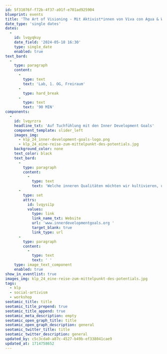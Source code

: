 ```yaml
---
id: 5f31076f-f72b-4f37-a91f-e701ad925904
blueprint: events
title: 'The Art of Visioning - Mit Aktivist*innen von Viva con Agua & Wir Bauen Zukunft'
date_type: 'single dates'
dates:
  -
    id: lvqyqkuy
    date_field: '2024-05-18 16:30'
    type: single_date
    enabled: true
text_bard:
  -
    type: paragraph
    content:
      -
        type: text
        text: 'Lab, 1. OG, Freiraum'
      -
        type: hard_break
      -
        type: text
        text: '90 MIN'
components:
  -
    id: lvqyrzra
    headline_txt: 'Auf Tuchfühlung mit den Inner Development Goals'
    component_template: slider_left
    images_img:
      - klp_24_inner-development-goals-logo.png
      - klp_24_eine-reise-zum-mittelpunkt-des-potentials.jpg
    background_color: none
    text_color: black
    text_bard:
      -
        type: paragraph
        content:
          -
            type: text
            text: 'Welche inneren Qualitäten möchten wir kultivieren, um im Sinne einer zukunftsfähigen Gesellschaft zu handeln? Wie schließen wir das Gap in uns selbst zwischen der Kenntnis über ökologische und soziale Herausforderungen und der uns so schwer fallenden konsequenten Verhaltensänderung? In diesem Slot lernen wir das Framework der Inner Development Goals kennen, in Form von Interaktionen, kleinen Übungen und Impulsen. Du bist eingeladen, neugierig den Ansatz für dich zu erkunden und zu erleben und dir deinen eigenen Eindruck zu machen.'
      -
        type: set
        attrs:
          id: lvqysi1p
          values:
            type: link
            link_name_txt: Website
            url: 'www.innerdevelopmentgoals.org '
            target_blank: true
            link_type: url
      -
        type: paragraph
        content:
          -
            type: text
            text: ' '
    type: image_text_component
    enabled: true
show_in_eventlist: true
images_img: klp_24_eine-reise-zum-mittelpunkt-des-potentials.jpg
tags:
  - klp
  - social-artivism
  - workshop
seotamic_title: title
seotamic_title_prepend: true
seotamic_title_append: true
seotamic_meta_description: empty
seotamic_open_graph_title: title
seotamic_open_graph_description: general
seotamic_twitter_title: title
seotamic_twitter_description: general
updated_by: c5c3cda0-a87c-4527-b49b-ef338041cae9
updated_at: 1714758652
---
```

